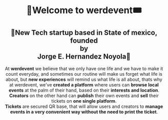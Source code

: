 <h1 align="center" >🎫Welcome to werdevent🎟</h1>
<h2 align="center" >🚀New Tech startup based in State of mexico, founded <br/>by <br/>Jorge E. Hernandez Noyola🚀</h2>
<p align="center" >At <strong>werdevent</strong> we believe that we only have one life and we have to make it count everyday, and sometimes our routine will make us 
  forget what life is about, but <strong>new experiences</strong> will remind us what life is all about, thats why at werdevent, we've <strong>created a platform</strong> where users can <strong>browse local events</strong> at the
  palm of their hand, based on their <strong>interests and location</strong>. <strong>Creators</strong> on the other hand can <strong>publish</strong>  their own events and <strong>sell</strong> their tickets on  <strong>one single platform</strong>. 
  <br/> 
  <strong>Tickets</strong> are secured QR base, that will allow users and creators to <strong>manage events in a very convenient way without the need to print the ticket</strong>.
<br/>

</p>
